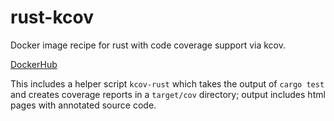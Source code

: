 rust-kcov
=========

Docker image recipe for rust with code coverage support via kcov.

[DockerHub](https://hub.docker.com/r/akubera/rust-kcov)

This includes a helper script `kcov-rust` which takes the output
of `cargo test` and creates coverage reports in a `target/cov`
directory; output includes html pages with annotated source code.

